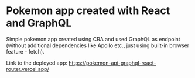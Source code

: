 # Pokemon app created with React and GraphQL

Simple pokemon app created using CRA and used GraphQL as endpoint (without additional dependencies like Apollo etc., just using built-in browser feature - fetch).

Link to the deployed app: https://pokemon-api-graphql-react-router.vercel.app/

